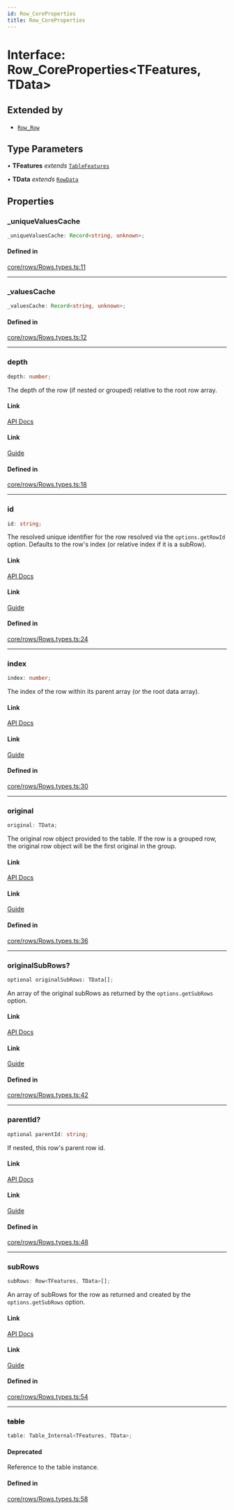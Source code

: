 ```yaml
---
id: Row_CoreProperties
title: Row_CoreProperties
---
```


# Interface: Row\_CoreProperties\<TFeatures, TData\>

## Extended by

- [`Row_Row`](row_row.md)

## Type Parameters

• **TFeatures** *extends* [`TableFeatures`](../type-aliases/tablefeatures.md)

• **TData** *extends* [`RowData`](../type-aliases/rowdata.md)

## Properties

### \_uniqueValuesCache

```ts
_uniqueValuesCache: Record<string, unknown>;
```

#### Defined in

[core/rows/Rows.types.ts:11](https://github.com/TanStack/table/blob/main/packages/table-core/src/core/rows/Rows.types.ts#L11)

***

### \_valuesCache

```ts
_valuesCache: Record<string, unknown>;
```

#### Defined in

[core/rows/Rows.types.ts:12](https://github.com/TanStack/table/blob/main/packages/table-core/src/core/rows/Rows.types.ts#L12)

***

### depth

```ts
depth: number;
```

The depth of the row (if nested or grouped) relative to the root row array.

#### Link

[API Docs](https://tanstack.com/table/v8/docs/api/core/row#depth)

#### Link

[Guide](https://tanstack.com/table/v8/docs/guide/rows)

#### Defined in

[core/rows/Rows.types.ts:18](https://github.com/TanStack/table/blob/main/packages/table-core/src/core/rows/Rows.types.ts#L18)

***

### id

```ts
id: string;
```

The resolved unique identifier for the row resolved via the `options.getRowId` option. Defaults to the row's index (or relative index if it is a subRow).

#### Link

[API Docs](https://tanstack.com/table/v8/docs/api/core/row#id)

#### Link

[Guide](https://tanstack.com/table/v8/docs/guide/rows)

#### Defined in

[core/rows/Rows.types.ts:24](https://github.com/TanStack/table/blob/main/packages/table-core/src/core/rows/Rows.types.ts#L24)

***

### index

```ts
index: number;
```

The index of the row within its parent array (or the root data array).

#### Link

[API Docs](https://tanstack.com/table/v8/docs/api/core/row#index)

#### Link

[Guide](https://tanstack.com/table/v8/docs/guide/rows)

#### Defined in

[core/rows/Rows.types.ts:30](https://github.com/TanStack/table/blob/main/packages/table-core/src/core/rows/Rows.types.ts#L30)

***

### original

```ts
original: TData;
```

The original row object provided to the table. If the row is a grouped row, the original row object will be the first original in the group.

#### Link

[API Docs](https://tanstack.com/table/v8/docs/api/core/row#original)

#### Link

[Guide](https://tanstack.com/table/v8/docs/guide/rows)

#### Defined in

[core/rows/Rows.types.ts:36](https://github.com/TanStack/table/blob/main/packages/table-core/src/core/rows/Rows.types.ts#L36)

***

### originalSubRows?

```ts
optional originalSubRows: TData[];
```

An array of the original subRows as returned by the `options.getSubRows` option.

#### Link

[API Docs](https://tanstack.com/table/v8/docs/api/core/row#originalsubrows)

#### Link

[Guide](https://tanstack.com/table/v8/docs/guide/rows)

#### Defined in

[core/rows/Rows.types.ts:42](https://github.com/TanStack/table/blob/main/packages/table-core/src/core/rows/Rows.types.ts#L42)

***

### parentId?

```ts
optional parentId: string;
```

If nested, this row's parent row id.

#### Link

[API Docs](https://tanstack.com/table/v8/docs/api/core/row#parentid)

#### Link

[Guide](https://tanstack.com/table/v8/docs/guide/rows)

#### Defined in

[core/rows/Rows.types.ts:48](https://github.com/TanStack/table/blob/main/packages/table-core/src/core/rows/Rows.types.ts#L48)

***

### subRows

```ts
subRows: Row<TFeatures, TData>[];
```

An array of subRows for the row as returned and created by the `options.getSubRows` option.

#### Link

[API Docs](https://tanstack.com/table/v8/docs/api/core/row#subrows)

#### Link

[Guide](https://tanstack.com/table/v8/docs/guide/rows)

#### Defined in

[core/rows/Rows.types.ts:54](https://github.com/TanStack/table/blob/main/packages/table-core/src/core/rows/Rows.types.ts#L54)

***

### ~~table~~

```ts
table: Table_Internal<TFeatures, TData>;
```

#### Deprecated

Reference to the table instance.

#### Defined in

[core/rows/Rows.types.ts:58](https://github.com/TanStack/table/blob/main/packages/table-core/src/core/rows/Rows.types.ts#L58)
